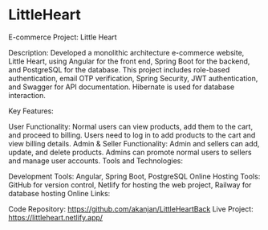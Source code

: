 # LittleHeart

E-commerce Project: Little Heart

Description: Developed a monolithic architecture e-commerce website, Little Heart, using Angular for the front end, Spring Boot for the backend, and PostgreSQL for the database. This project includes role-based authentication, email OTP verification, Spring Security, JWT authentication, and Swagger for API documentation. Hibernate is used for database interaction.

Key Features:

User Functionality: Normal users can view products, add them to the cart, and proceed to billing. Users need to log in to add products to the cart and view billing details.
Admin & Seller Functionality: Admin and sellers can add, update, and delete products. Admins can promote normal users to sellers and manage user accounts.
Tools and Technologies:

Development Tools: Angular, Spring Boot, PostgreSQL
Online Hosting Tools: GitHub for version control, Netlify for hosting the web project, Railway for database hosting
Online Links:

Code Repository: https://github.com/akanjan/LittleHeartBack
Live Project: https://littleheart.netlify.app/
